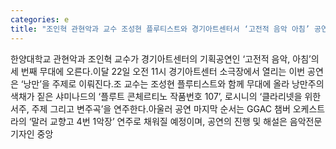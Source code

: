 ```yaml
---
categories: e
title: "조인혁 관현악과 교수 조성현 플루티스트와 경기아트센터서 ‘고전적 음악 아침’ 공연"
---
```

한양대학교 관현악과 조인혁 교수가 경기아트센터의 기획공연인 ‘고전적 음악, 아침’의 세 번째 무대에 오른다.이달 22일 오전 11시 경기아트센터 소극장에서 열리는 이번 공연은 ‘낭만’을 주제로 이뤄진다.조 교수는 조성현 플루티스트와 함께 무대에 올라 낭만주의 색채가 짙은 샤미나드의 ‘플루트 콘체르티노 작품번호 107’, 로시니의 ‘클라리넷을 위한 서주, 주제 그리고 변주곡’을 연주한다.아울러 공연 마지막 순서는 GGAC 챔버 오케스트라의 ‘말러 교향고 4번 1악장’ 연주로 채워질 예정이며, 공연의 진행 및 해설은 음악전문기자인 중앙